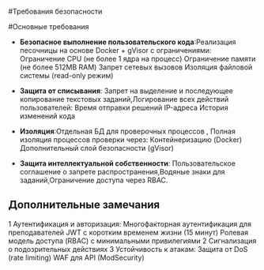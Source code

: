 #Требования безопасности 

#Основные требования
- **Безопасное выполнение пользовательского кода**:Реализация песочницы на основе Docker + gVisor с ограничениями:
Ограничение CPU (не более 1 ядра на процесс)
Ограничение памяти (не более 512MB RAM)
Запрет сетевых вызовов
Изоляция файловой системы (read-only режим)
- **Защита от списывания**: Запрет на выделение и последующее копирование текстовых заданий,Логирование всех действий пользователей:
Время отправки решений
IP-адреса
История изменений кода
- **Изоляция**:Отдельная БД для проверочных процессов , Полная изоляция процессов проверки через:
Контейнеризацию (Docker)
Дополнительный слой безопасности (gVisor)

- **Защита интеллектуальной собственности**: Пользовательское соглашение о запрете распространения,Водяные знаки для заданий,Ограничение доступа через RBAC.

## Дополнительные замечания
1 Аутентификация и авторизация:
Многофакторная аутентификация для преподавателей
JWT с коротким временем жизни (15 минут)
Ролевая модель доступа (RBAC) с минимальными привилегиями
2 Сигнализация о подозрительных действиях
3 Устойчивость к атакам:
Защита от DoS (rate limiting)
WAF для API (ModSecurity)
